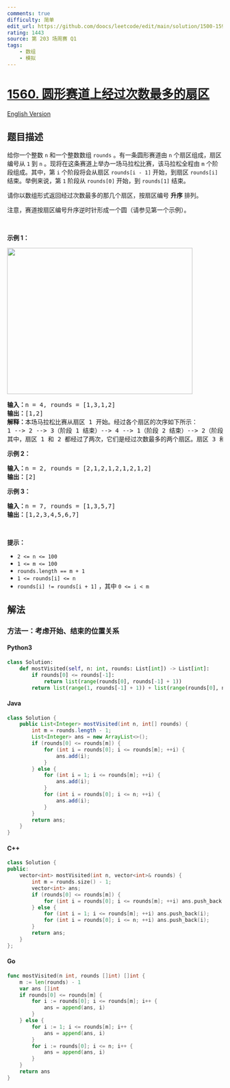 ```yaml
---
comments: true
difficulty: 简单
edit_url: https://github.com/doocs/leetcode/edit/main/solution/1500-1599/1560.Most%20Visited%20Sector%20in%20%20a%20Circular%20Track/README.md
rating: 1443
source: 第 203 场周赛 Q1
tags:
    - 数组
    - 模拟
---
```


<!-- problem:start -->

# [1560. 圆形赛道上经过次数最多的扇区](https://leetcode.cn/problems/most-visited-sector-in-a-circular-track)

[English Version](/solution/1500-1599/1560.Most%20Visited%20Sector%20in%20%20a%20Circular%20Track/README_EN.md)

## 题目描述

<!-- description:start -->

<p>给你一个整数 <code>n</code> 和一个整数数组 <code>rounds</code> 。有一条圆形赛道由 <code>n</code> 个扇区组成，扇区编号从 <code>1</code> 到 <code>n</code> 。现将在这条赛道上举办一场马拉松比赛，该马拉松全程由 <code>m</code> 个阶段组成。其中，第 <code>i</code> 个阶段将会从扇区 <code>rounds[i - 1]</code> 开始，到扇区 <code>rounds[i]</code> 结束。举例来说，第 <code>1</code> 阶段从&nbsp;<code>rounds[0]</code>&nbsp;开始，到&nbsp;<code>rounds[1]</code>&nbsp;结束。</p>

<p>请你以数组形式返回经过次数最多的那几个扇区，按扇区编号 <strong>升序</strong> 排列。</p>

<p>注意，赛道按扇区编号升序逆时针形成一个圆（请参见第一个示例）。</p>

<p>&nbsp;</p>

<p><strong>示例 1：</strong></p>

<p><img alt="" src="https://fastly.jsdelivr.net/gh/doocs/leetcode@main/solution/1500-1599/1560.Most%20Visited%20Sector%20in%20%20a%20Circular%20Track/images/3rd45e.jpg" style="height: 341px; width: 433px;"></p>

<pre><strong>输入：</strong>n = 4, rounds = [1,3,1,2]
<strong>输出：</strong>[1,2]
<strong>解释：</strong>本场马拉松比赛从扇区 1 开始。经过各个扇区的次序如下所示：
1 --&gt; 2 --&gt; 3（阶段 1 结束）--&gt; 4 --&gt; 1（阶段 2 结束）--&gt; 2（阶段 3 结束，即本场马拉松结束）
其中，扇区 1 和 2 都经过了两次，它们是经过次数最多的两个扇区。扇区 3 和 4 都只经过了一次。</pre>

<p><strong>示例 2：</strong></p>

<pre><strong>输入：</strong>n = 2, rounds = [2,1,2,1,2,1,2,1,2]
<strong>输出：</strong>[2]
</pre>

<p><strong>示例 3：</strong></p>

<pre><strong>输入：</strong>n = 7, rounds = [1,3,5,7]
<strong>输出：</strong>[1,2,3,4,5,6,7]
</pre>

<p>&nbsp;</p>

<p><strong>提示：</strong></p>

<ul>
	<li><code>2 &lt;= n &lt;= 100</code></li>
	<li><code>1 &lt;= m &lt;= 100</code></li>
	<li><code>rounds.length == m + 1</code></li>
	<li><code>1 &lt;= rounds[i] &lt;= n</code></li>
	<li><code>rounds[i] != rounds[i + 1]</code> ，其中 <code>0 &lt;= i &lt; m</code></li>
</ul>

<!-- description:end -->

## 解法

<!-- solution:start -->

### 方法一：考虑开始、结束的位置关系

<!-- tabs:start -->

#### Python3

```python
class Solution:
    def mostVisited(self, n: int, rounds: List[int]) -> List[int]:
        if rounds[0] <= rounds[-1]:
            return list(range(rounds[0], rounds[-1] + 1))
        return list(range(1, rounds[-1] + 1)) + list(range(rounds[0], n + 1))
```

#### Java

```java
class Solution {
    public List<Integer> mostVisited(int n, int[] rounds) {
        int m = rounds.length - 1;
        List<Integer> ans = new ArrayList<>();
        if (rounds[0] <= rounds[m]) {
            for (int i = rounds[0]; i <= rounds[m]; ++i) {
                ans.add(i);
            }
        } else {
            for (int i = 1; i <= rounds[m]; ++i) {
                ans.add(i);
            }
            for (int i = rounds[0]; i <= n; ++i) {
                ans.add(i);
            }
        }
        return ans;
    }
}
```

#### C++

```cpp
class Solution {
public:
    vector<int> mostVisited(int n, vector<int>& rounds) {
        int m = rounds.size() - 1;
        vector<int> ans;
        if (rounds[0] <= rounds[m]) {
            for (int i = rounds[0]; i <= rounds[m]; ++i) ans.push_back(i);
        } else {
            for (int i = 1; i <= rounds[m]; ++i) ans.push_back(i);
            for (int i = rounds[0]; i <= n; ++i) ans.push_back(i);
        }
        return ans;
    }
};
```

#### Go

```go
func mostVisited(n int, rounds []int) []int {
	m := len(rounds) - 1
	var ans []int
	if rounds[0] <= rounds[m] {
		for i := rounds[0]; i <= rounds[m]; i++ {
			ans = append(ans, i)
		}
	} else {
		for i := 1; i <= rounds[m]; i++ {
			ans = append(ans, i)
		}
		for i := rounds[0]; i <= n; i++ {
			ans = append(ans, i)
		}
	}
	return ans
}
```

<!-- tabs:end -->

<!-- solution:end -->

<!-- problem:end -->
